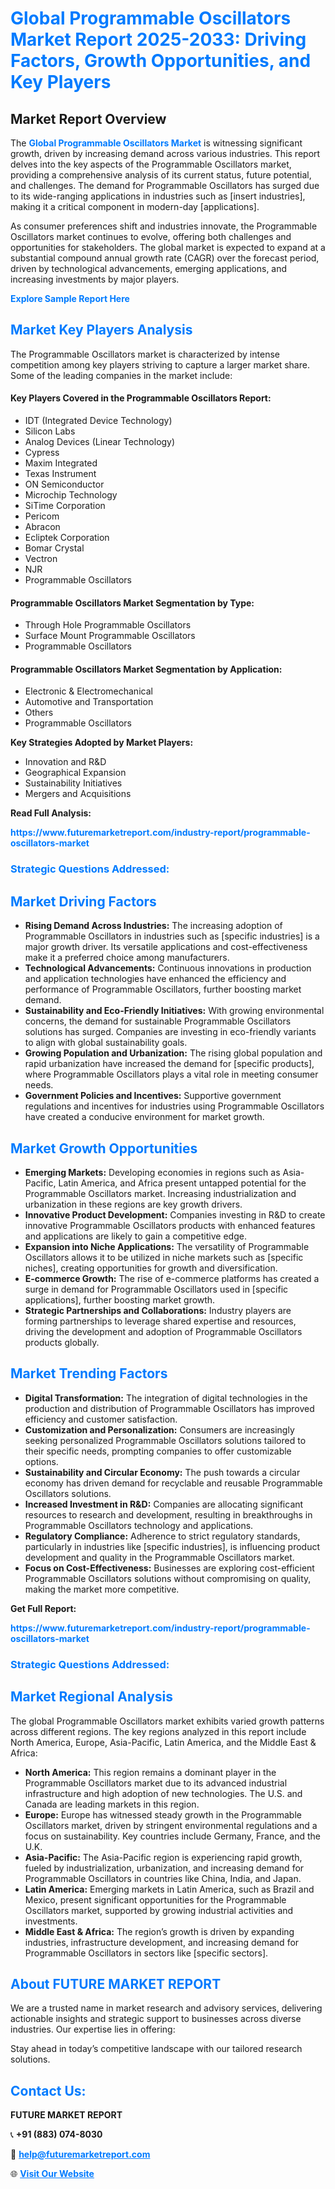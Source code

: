 <h1 style="color: #007BFF;">Global Programmable Oscillators Market Report 2025-2033: Driving Factors, Growth Opportunities, and Key Players</h1>

<section id="overview">
<h2>Market Report Overview</h2>
<p>The <a href="https://www.futuremarketreport.com/industry-report/programmable-oscillators-market" style="color: #007BFF; text-decoration: none;"><strong>Global Programmable Oscillators Market</strong></a> is witnessing significant growth, driven by increasing demand across various industries. This report delves into the key aspects of the Programmable Oscillators market, providing a comprehensive analysis of its current status, future potential, and challenges. The demand for Programmable Oscillators has surged due to its wide-ranging applications in industries such as [insert industries], making it a critical component in modern-day [applications].</p>
<p>As consumer preferences shift and industries innovate, the Programmable Oscillators market continues to evolve, offering both challenges and opportunities for stakeholders. The global market is expected to expand at a substantial compound annual growth rate (CAGR) over the forecast period, driven by technological advancements, emerging applications, and increasing investments by major players.</p>
</section>

<section id="overview">
<p><a href="https://www.futuremarketreport.com/request-sample/reportId=99998" style="color: #007BFF; text-decoration: none;"><strong>Explore Sample Report Here</strong></a></p>
</section>

<section id="key-players">
<h2 style="color: #007BFF;">Market Key Players Analysis</h2>
<p>The Programmable Oscillators market is characterized by intense competition among key players striving to capture a larger market share. Some of the leading companies in the market include:</p>
<h4>Key Players Covered in the Programmable Oscillators Report:</h4>
<ul><li>IDT (Integrated Device Technology)</li><li>Silicon Labs</li><li>Analog Devices (Linear Technology)</li><li>Cypress</li><li>Maxim Integrated</li><li>Texas Instrument</li><li>ON Semiconductor</li><li>Microchip Technology</li><li>SiTime Corporation</li><li>Pericom</li><li>Abracon</li><li>Ecliptek Corporation</li><li>Bomar Crystal</li><li>Vectron</li><li>NJR</li><li>Programmable Oscillators</li></ul>
<h4>Programmable Oscillators Market Segmentation by Type:</h4>
<ul><li>Through Hole Programmable Oscillators</li><li>Surface Mount Programmable Oscillators</li><li>Programmable Oscillators</li></ul>

<h4>Programmable Oscillators Market Segmentation by Application:</h4>
<ul><li>Electronic &amp; Electromechanical</li><li>Automotive and Transportation</li><li>Others</li><li>Programmable Oscillators</li></ul>
<p><strong>Key Strategies Adopted by Market Players:</strong></p>
<ul>
<li>Innovation and R&D</li>
<li>Geographical Expansion</li>
<li>Sustainability Initiatives</li>
<li>Mergers and Acquisitions</li>
</ul>
</section>

<section>
<p><strong>Read Full Analysis: </strong></p><a href="https://www.futuremarketreport.com/industry-report/programmable-oscillators-market" style="color: #007BFF; text-decoration: none;"><strong>https://www.futuremarketreport.com/industry-report/programmable-oscillators-market</strong></a>
<h3 style="color: #007BFF;">Strategic Questions Addressed:</h3>
</section>

<section id="driving-factors">
<h2 style="color: #007BFF;">Market Driving Factors</h2>
<ul>
<li><strong>Rising Demand Across Industries:</strong> The increasing adoption of Programmable Oscillators in industries such as [specific industries] is a major growth driver. Its versatile applications and cost-effectiveness make it a preferred choice among manufacturers.</li>
<li><strong>Technological Advancements:</strong> Continuous innovations in production and application technologies have enhanced the efficiency and performance of Programmable Oscillators, further boosting market demand.</li>
<li><strong>Sustainability and Eco-Friendly Initiatives:</strong> With growing environmental concerns, the demand for sustainable Programmable Oscillators solutions has surged. Companies are investing in eco-friendly variants to align with global sustainability goals.</li>
<li><strong>Growing Population and Urbanization:</strong> The rising global population and rapid urbanization have increased the demand for [specific products], where Programmable Oscillators plays a vital role in meeting consumer needs.</li>
<li><strong>Government Policies and Incentives:</strong> Supportive government regulations and incentives for industries using Programmable Oscillators have created a conducive environment for market growth.</li>
</ul>
</section>

<section id="growth-opportunities">
<h2 style="color: #007BFF;">Market Growth Opportunities</h2>
<ul>
<li><strong>Emerging Markets:</strong> Developing economies in regions such as Asia-Pacific, Latin America, and Africa present untapped potential for the Programmable Oscillators market. Increasing industrialization and urbanization in these regions are key growth drivers.</li>
<li><strong>Innovative Product Development:</strong> Companies investing in R&D to create innovative Programmable Oscillators products with enhanced features and applications are likely to gain a competitive edge.</li>
<li><strong>Expansion into Niche Applications:</strong> The versatility of Programmable Oscillators allows it to be utilized in niche markets such as [specific niches], creating opportunities for growth and diversification.</li>
<li><strong>E-commerce Growth:</strong> The rise of e-commerce platforms has created a surge in demand for Programmable Oscillators used in [specific applications], further boosting market growth.</li>
<li><strong>Strategic Partnerships and Collaborations:</strong> Industry players are forming partnerships to leverage shared expertise and resources, driving the development and adoption of Programmable Oscillators products globally.</li>
</ul>
</section>

<section id="trending-factors">
<h2 style="color: #007BFF;">Market Trending Factors</h2>
<ul>
<li><strong>Digital Transformation:</strong> The integration of digital technologies in the production and distribution of Programmable Oscillators has improved efficiency and customer satisfaction.</li>
<li><strong>Customization and Personalization:</strong> Consumers are increasingly seeking personalized Programmable Oscillators solutions tailored to their specific needs, prompting companies to offer customizable options.</li>
<li><strong>Sustainability and Circular Economy:</strong> The push towards a circular economy has driven demand for recyclable and reusable Programmable Oscillators solutions.</li>
<li><strong>Increased Investment in R&D:</strong> Companies are allocating significant resources to research and development, resulting in breakthroughs in Programmable Oscillators technology and applications.</li>
<li><strong>Regulatory Compliance:</strong> Adherence to strict regulatory standards, particularly in industries like [specific industries], is influencing product development and quality in the Programmable Oscillators market.</li>
<li><strong>Focus on Cost-Effectiveness:</strong> Businesses are exploring cost-efficient Programmable Oscillators solutions without compromising on quality, making the market more competitive.</li>
</ul>
</section>

<section>
<p><strong>Get Full Report: </strong></p><a href="https://www.futuremarketreport.com/industry-report/programmable-oscillators-market" style="color: #007BFF; text-decoration: none;"><strong>https://www.futuremarketreport.com/industry-report/programmable-oscillators-market</strong></a>
<h3 style="color: #007BFF;">Strategic Questions Addressed:</h3>
</section>


<section id="regional-analysis">
<h2 style="color: #007BFF;">Market Regional Analysis</h2>
<p>The global Programmable Oscillators market exhibits varied growth patterns across different regions. The key regions analyzed in this report include North America, Europe, Asia-Pacific, Latin America, and the Middle East & Africa:</p>
<ul>
<li><strong>North America:</strong> This region remains a dominant player in the Programmable Oscillators market due to its advanced industrial infrastructure and high adoption of new technologies. The U.S. and Canada are leading markets in this region.</li>
<li><strong>Europe:</strong> Europe has witnessed steady growth in the Programmable Oscillators market, driven by stringent environmental regulations and a focus on sustainability. Key countries include Germany, France, and the U.K.</li>
<li><strong>Asia-Pacific:</strong> The Asia-Pacific region is experiencing rapid growth, fueled by industrialization, urbanization, and increasing demand for Programmable Oscillators in countries like China, India, and Japan.</li>
<li><strong>Latin America:</strong> Emerging markets in Latin America, such as Brazil and Mexico, present significant opportunities for the Programmable Oscillators market, supported by growing industrial activities and investments.</li>
<li><strong>Middle East & Africa:</strong> The region’s growth is driven by expanding industries, infrastructure development, and increasing demand for Programmable Oscillators in sectors like [specific sectors].</li>
</ul>
</section>

<footer>
<h2 style="color: #007BFF;">About FUTURE MARKET REPORT</h2>
<p>We are a trusted name in market research and advisory services, delivering actionable insights and strategic support to businesses across diverse industries. Our expertise lies in offering:</p>

<p>Stay ahead in today’s competitive landscape with our tailored research solutions.</p>

<h2 style="color: #007BFF;">Contact Us:</h2>
<p><strong>FUTURE MARKET REPORT</strong></p>
<p>📞 <strong>+91 (883) 074-8030</strong></p>
<p>📧 <strong><a href="mailto:help@futuremarketreport.com" style="color: #007BFF;">help@futuremarketreport.com</a></strong></p>
<p>🌐 <strong><a href="https://www.futuremarketreport.com/" style="color: #007BFF;">Visit Our Website</a></strong></p>
</footer>